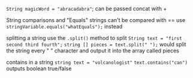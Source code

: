 `String magicWord = "abracadabra"`;
can be passed 
concat with + 

String comparisons and "Equals"
	strings can't be compared with == 
	use `stringVariable.equals("whatEquals");` instead 

splitting a string
	use the `.split()` method to split 
		`String text = "first second third fourth";`
		`string [] pieces = text.split(" ");` would split the string every " " character and output it into the array called pieces 

contains in a string
	`string text = "volcanologist"`
		`text.contains("can")` outputs boolean true/false 

